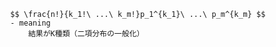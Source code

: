
            $$ \frac{n!}{k_1!\ ...\ k_m!}p_1^{k_1}\ ...\ p_m^{k_m} $$
            - meaning
                結果がK種類（二項分布の一般化）